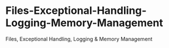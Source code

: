 # Files-Exceptional-Handling-Logging-Memory-Management
Files, Exceptional Handling, Logging &amp; Memory Management
